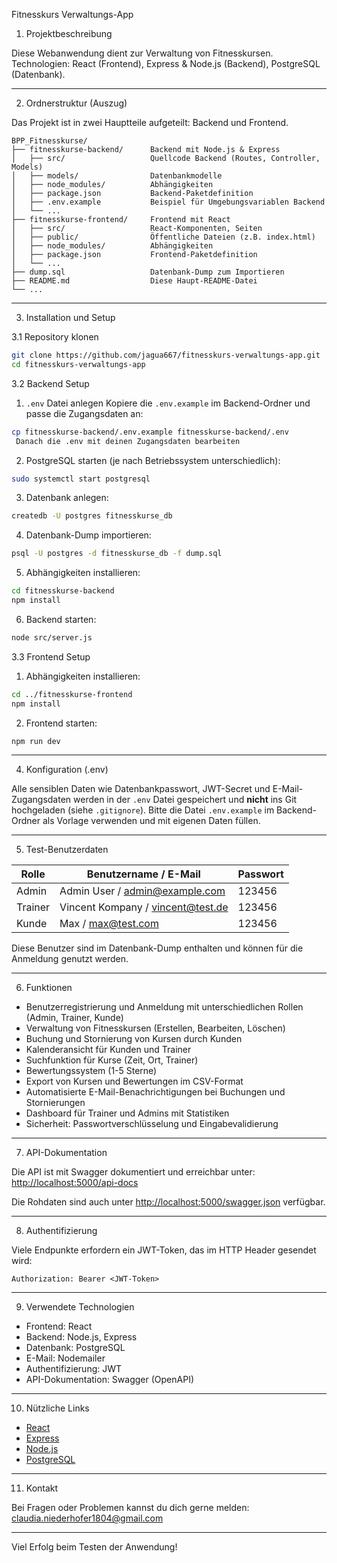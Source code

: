 Fitnesskurs Verwaltungs-App

 1. Projektbeschreibung

Diese Webanwendung dient zur Verwaltung von Fitnesskursen. 
Technologien: React (Frontend), Express & Node.js (Backend), PostgreSQL (Datenbank).

---

 2. Ordnerstruktur (Auszug)

Das Projekt ist in zwei Hauptteile aufgeteilt: Backend und Frontend.

```plaintext
BPP_Fitnesskurse/
├── fitnesskurse-backend/      Backend mit Node.js & Express
│   ├── src/                   Quellcode Backend (Routes, Controller, Models)
│   ├── models/                Datenbankmodelle
│   ├── node_modules/          Abhängigkeiten
│   ├── package.json           Backend-Paketdefinition
│   ├── .env.example           Beispiel für Umgebungsvariablen Backend
│   └── ...
├── fitnesskurse-frontend/     Frontend mit React
│   ├── src/                   React-Komponenten, Seiten
│   ├── public/                Öffentliche Dateien (z.B. index.html)
│   ├── node_modules/          Abhängigkeiten
│   ├── package.json           Frontend-Paketdefinition
│   └── ...
├── dump.sql                   Datenbank-Dump zum Importieren
├── README.md                  Diese Haupt-README-Datei
└── ...
````

---

 3. Installation und Setup

 3.1 Repository klonen

```bash
git clone https://github.com/jagua667/fitnesskurs-verwaltungs-app.git
cd fitnesskurs-verwaltungs-app
```

 3.2 Backend Setup

1. `.env` Datei anlegen
   Kopiere die `.env.example` im Backend-Ordner und passe die Zugangsdaten an:

```bash
cp fitnesskurse-backend/.env.example fitnesskurse-backend/.env
 Danach die .env mit deinen Zugangsdaten bearbeiten
```

2. PostgreSQL starten (je nach Betriebssystem unterschiedlich):

```bash
sudo systemctl start postgresql
```

3. Datenbank anlegen:

```bash
createdb -U postgres fitnesskurse_db
```

4. Datenbank-Dump importieren:

```bash
psql -U postgres -d fitnesskurse_db -f dump.sql
```

5. Abhängigkeiten installieren:

```bash
cd fitnesskurse-backend
npm install
```

6. Backend starten:

```bash
node src/server.js
```

 3.3 Frontend Setup

1. Abhängigkeiten installieren:

```bash
cd ../fitnesskurse-frontend
npm install
```

2. Frontend starten:

```bash
npm run dev
```

---

 4. Konfiguration (.env)

Alle sensiblen Daten wie Datenbankpasswort, JWT-Secret und E-Mail-Zugangsdaten werden in der `.env` Datei gespeichert und **nicht** ins Git hochgeladen (siehe `.gitignore`).
Bitte die Datei `.env.example` im Backend-Ordner als Vorlage verwenden und mit eigenen Daten füllen.

---

 5. Test-Benutzerdaten

| Rolle   | Benutzername / E-Mail                                       | Passwort |
| ------- | ----------------------------------------------------------- | -------- |
| Admin   | Admin User / [admin@example.com](mailto:admin@example.com)  | 123456   |
| Trainer | Vincent Kompany / [vincent@test.de](mailto:vincent@test.de) | 123456   |
| Kunde   | Max / [max@test.com](mailto:max@test.com)                   | 123456   |

Diese Benutzer sind im Datenbank-Dump enthalten und können für die Anmeldung genutzt werden.

---

 6. Funktionen

* Benutzerregistrierung und Anmeldung mit unterschiedlichen Rollen (Admin, Trainer, Kunde)
* Verwaltung von Fitnesskursen (Erstellen, Bearbeiten, Löschen)
* Buchung und Stornierung von Kursen durch Kunden
* Kalenderansicht für Kunden und Trainer
* Suchfunktion für Kurse (Zeit, Ort, Trainer)
* Bewertungssystem (1-5 Sterne)
* Export von Kursen und Bewertungen im CSV-Format
* Automatisierte E-Mail-Benachrichtigungen bei Buchungen und Stornierungen
* Dashboard für Trainer und Admins mit Statistiken
* Sicherheit: Passwortverschlüsselung und Eingabevalidierung

---

 7. API-Dokumentation

Die API ist mit Swagger dokumentiert und erreichbar unter:
[http://localhost:5000/api-docs](http://localhost:5000/api-docs)

Die Rohdaten sind auch unter [http://localhost:5000/swagger.json](http://localhost:5000/swagger.json) verfügbar.

---

 8. Authentifizierung

Viele Endpunkte erfordern ein JWT-Token, das im HTTP Header gesendet wird:

```
Authorization: Bearer <JWT-Token>
```

---

 9. Verwendete Technologien

* Frontend: React
* Backend: Node.js, Express
* Datenbank: PostgreSQL
* E-Mail: Nodemailer
* Authentifizierung: JWT
* API-Dokumentation: Swagger (OpenAPI)

---

 10. Nützliche Links

* [React](https://react.dev/)
* [Express](https://expressjs.com/)
* [Node.js](https://nodejs.org/)
* [PostgreSQL](https://www.postgresql.org/)

---

 11. Kontakt

Bei Fragen oder Problemen kannst du dich gerne melden:
[claudia.niederhofer1804@gmail.com](mailto:claudia.niederhofer1804@gmail.com)

---

Viel Erfolg beim Testen der Anwendung!

```


